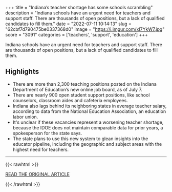 +++
title = "Indiana’s teacher shortage has some schools scrambling"
description = "Indiana schools have an urgent need for teachers and support staff. There are thousands of open positions, but a lack of qualified candidates to fill them."
date = "2022-07-11 10:14:13"
slug = "62cbf7d790475be0337368d0"
image = "https://i.imgur.com/xI7YkW7.jpg"
score = "3091"
categories = ['teachers', 'support', 'education']
+++

Indiana schools have an urgent need for teachers and support staff. There are thousands of open positions, but a lack of qualified candidates to fill them.

## Highlights

- There are more than 2,300 teaching positions posted on the Indiana Department of Education’s new online job board, as of July 7.
- There are nearly 900 open student support positions, like school counselors, classroom aides and cafeteria employees.
- Indiana also lags behind its neighboring states in average teacher salary, according to data from the National Education Association, an education labor union.
- It's unclear if these vacancies represent a worsening teacher shortage, because the IDOE does not maintain comparable data for prior years, a spokesperson for the state says.
- The state plans to use this new system to glean insights into the educator pipeline, including the geographic and subject areas with the highest need for teachers.

---

{{< rawhtml >}}
  <p class="article-category">
    <a target="_blank" href="https://www.wfyi.org/news/articles/indianas-teacher-shortage-has-some-schools-scrambling">READ THE ORIGINAL ARTICLE</a>
  </p>
{{< /rawhtml >}}
